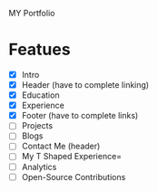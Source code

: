 MY Portfolio

# Featues  
- [x] Intro
- [x] Header (have to complete linking)
- [x] Education
- [x] Experience
- [x] Footer (have to complete links)
- [ ] Projects
- [ ] Blogs
- [ ] Contact Me (header)
- [ ] My T Shaped Experience=
- [ ] Analytics
- [ ] Open-Source Contributions